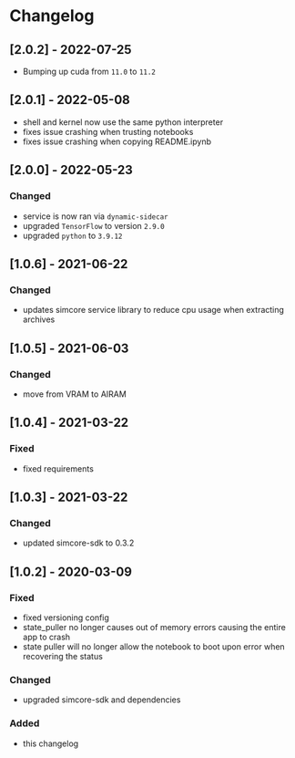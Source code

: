# Changelog

## [2.0.2] - 2022-07-25
- Bumping up cuda from `11.0` to `11.2`
  
## [2.0.1] - 2022-05-08
- shell and kernel now use the same python interpreter
- fixes issue crashing when trusting notebooks
- fixes issue crashing when copying README.ipynb

## [2.0.0] - 2022-05-23
### Changed
- service is now ran via `dynamic-sidecar`
- upgraded `TensorFlow` to version `2.9.0`
- upgraded `python` to `3.9.12`
## [1.0.6] - 2021-06-22
### Changed
- updates simcore service library to reduce cpu usage when extracting archives
## [1.0.5] - 2021-06-03
### Changed
 - move from VRAM to AIRAM

## [1.0.4] - 2021-03-22
### Fixed
- fixed requirements

## [1.0.3] - 2021-03-22
### Changed
- updated simcore-sdk to 0.3.2


## [1.0.2] - 2020-03-09
### Fixed
- fixed versioning config
- state_puller no longer causes out of memory errors causing the entire app to crash
- state puller will no longer allow the notebook to boot upon error when recovering the status
### Changed
- upgraded simcore-sdk and dependencies

### Added
- this changelog

